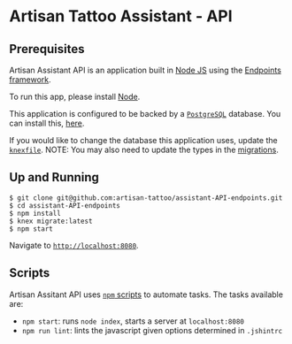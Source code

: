 # Artisan Tattoo Assistant - API

## Prerequisites

Artisan Assistant API is an application built in [Node JS](https://nodejs.org/) using the [Endpoints framework](https://github.com/endpoints). 

To run this app, please install [Node](https://nodejs.org/download/). 

This application is configured to be backed by a [`PostgreSQL`](http://www.postgresql.org/) database. You can install this, [here](http://www.postgresql.org/download/).

If you would like to change the database this application uses, update the [`knexfile`](https://github.com/artisan-tattoo/assistant-API-endpoints/blob/master/knexfile.js). NOTE: You may also need to update the types in the [migrations](https://github.com/artisan-tattoo/assistant-API-endpoints/tree/master/migrations).

## Up and Running

```
$ git clone git@github.com:artisan-tattoo/assistant-API-endpoints.git
$ cd assistant-API-endpoints
$ npm install
$ knex migrate:latest
$ npm start
```

Navigate to [`http://localhost:8080`](http://localhost:8080).

## Scripts

Artisan Assitant API uses [`npm` scripts](https://docs.npmjs.com/misc/scripts) to automate tasks. The tasks available are:

- `npm start`: runs `node index`, starts a server at `localhost:8080`
- `npm run lint`: lints the javascript given options determined in `.jshintrc`
